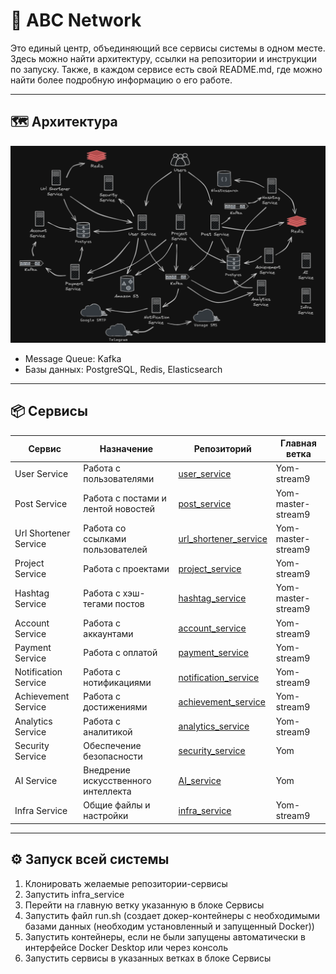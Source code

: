 # 🧩 ABC Network

Это единый центр, объединяющий все сервисы системы в одном месте. Здесь можно найти архитектуру, ссылки на репозитории и инструкции по запуску.
Также, в каждом сервисе есть свой README.md, где можно найти более подробную информацию о его работе.

---

## 🗺️ Архитектура

![Архитектура взаимодействия компонентов в приложении](ABC_Network_architecture.png)

- Message Queue: Kafka
- Базы данных: PostgreSQL, Redis, Elasticsearch

---

## 📦 Сервисы

| Сервис                | Назначение                          | Репозиторий                                                                | Главная ветка        |
|-----------------------|-------------------------------------|----------------------------------------------------------------------------|----------------------|
| User Service          | Работа с пользователями             | [user_service](https://github.com/yom-yoom/user_service)                   | Yom-stream9          |
| Post Service          | Работа с постами и лентой новостей  | [post_service](https://github.com/yom-yoom/post_service)                   | Yom-master-stream9   |
| Url Shortener Service | Работа со ссылками пользователей    | [url_shortener_service](https://github.com/yom-yoom/url_shortener_service) | Yom-master-stream9   |
| Project Service       | Работа с проектами                  | [project_service](https://github.com/yom-yoom/project_service)             | Yom-stream9          |
| Hashtag Service       | Работа с хэш-тегами постов          | [hashtag_service](https://github.com/yom-yoom/hashtag_service)             | Yom-master-stream9   |
| Account Service       | Работа с аккаунтами                 | [account_service](https://github.com/yom-yoom/account_service)             | Yom-stream9          |
| Payment Service       | Работа с оплатой                    | [payment_service](https://github.com/yom-yoom/payment_service)             | Yom-stream9          |
| Notification Service  | Работа с нотификациями              | [notification_service](https://github.com/yom-yoom/notification_service)   | Yom-stream9          |
| Achievement Service   | Работа с достижениями               | [achievement_service](https://github.com/yom-yoom/achievement_service)     | Yom-stream9          |
| Analytics Service     | Работа с аналитикой                 | [analytics_service](https://github.com/yom-yoom/analytics_service)         | Yom-stream9          |
| Security Service      | Обеспечение безопасности            | [security_service](https://github.com/yom-yoom/security_service)           | Yom                  |
| AI Service            | Внедрение искусственного интеллекта | [AI_service](https://github.com/yom-yoom/AI_service)                       | Yom                  |
| Infra Service         | Общие файлы и настройки             | [infra_service](https://github.com/yom-yoom/infra_service)                 | Yom-stream9          |

---

## ⚙️ Запуск всей системы

1. Клонировать желаемые репозитории-сервисы
2. Запустить infra_service
3. Перейти на главную ветку указанную в блоке Сервисы
4. Запустить файл run.sh (создает докер-контейнеры с необходимыми базами данных (необходим установленный и запущенный Docker))
5. Запустить контейнеры, если не были запущены автоматически в интерфейсе Docker Desktop или через консоль
6. Запустить сервисы в указанных ветках в блоке Сервисы

